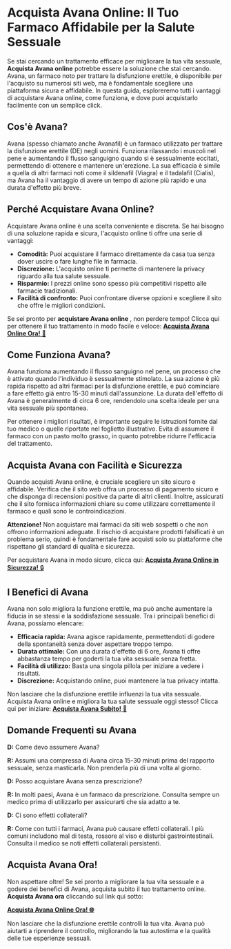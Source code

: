 # Acquista Avana Online: Il Tuo Farmaco Affidabile per la Salute Sessuale

Se stai cercando un trattamento efficace per migliorare la tua vita sessuale, **Acquista Avana online** potrebbe essere la soluzione che stai cercando. Avana, un farmaco noto per trattare la disfunzione erettile, è disponibile per l'acquisto su numerosi siti web, ma è fondamentale scegliere una piattaforma sicura e affidabile. In questa guida, esploreremo tutti i vantaggi di acquistare Avana online, come funziona, e dove puoi acquistarlo facilmente con un semplice click.

## Cos'è Avana?

Avana (spesso chiamato anche Avanafil) è un farmaco utilizzato per trattare la disfunzione erettile (DE) negli uomini. Funziona rilassando i muscoli nel pene e aumentando il flusso sanguigno quando si è sessualmente eccitati, permettendo di ottenere e mantenere un'erezione. La sua efficacia è simile a quella di altri farmaci noti come il sildenafil (Viagra) e il tadalafil (Cialis), ma Avana ha il vantaggio di avere un tempo di azione più rapido e una durata d'effetto più breve.

## Perché Acquistare Avana Online?

Acquistare Avana online è una scelta conveniente e discreta. Se hai bisogno di una soluzione rapida e sicura, l'acquisto online ti offre una serie di vantaggi:

- **Comodità:** Puoi acquistare il farmaco direttamente da casa tua senza dover uscire o fare lunghe file in farmacia.
- **Discrezione:** L'acquisto online ti permette di mantenere la privacy riguardo alla tua salute sessuale.
- **Risparmio:** I prezzi online sono spesso più competitivi rispetto alle farmacie tradizionali.
- **Facilità di confronto:** Puoi confrontare diverse opzioni e scegliere il sito che offre le migliori condizioni.

Se sei pronto per **acquistare Avana online** , non perdere tempo! Clicca qui per ottenere il tuo trattamento in modo facile e veloce: [**Acquista Avana Online Ora!** 🚀](https://tinyurl.com/buyavana)

## Come Funziona Avana?

Avana funziona aumentando il flusso sanguigno nel pene, un processo che è attivato quando l'individuo è sessualmente stimolato. La sua azione è più rapida rispetto ad altri farmaci per la disfunzione erettile, e può cominciare a fare effetto già entro 15-30 minuti dall'assunzione. La durata dell'effetto di Avana è generalmente di circa 6 ore, rendendolo una scelta ideale per una vita sessuale più spontanea.

Per ottenere i migliori risultati, è importante seguire le istruzioni fornite dal tuo medico o quelle riportate nel foglietto illustrativo. Evita di assumere il farmaco con un pasto molto grasso, in quanto potrebbe ridurre l'efficacia del trattamento.

## Acquista Avana con Facilità e Sicurezza

Quando acquisti Avana online, è cruciale scegliere un sito sicuro e affidabile. Verifica che il sito web offra un processo di pagamento sicuro e che disponga di recensioni positive da parte di altri clienti. Inoltre, assicurati che il sito fornisca informazioni chiare su come utilizzare correttamente il farmaco e quali sono le controindicazioni.

**Attenzione!** Non acquistare mai farmaci da siti web sospetti o che non offrono informazioni adeguate. Il rischio di acquistare prodotti falsificati è un problema serio, quindi è fondamentale fare acquisti solo su piattaforme che rispettano gli standard di qualità e sicurezza.

Per acquistare Avana in modo sicuro, clicca qui: [**Acquista Avana Online in Sicurezza!** 🔒](https://tinyurl.com/buyavana)

## I Benefici di Avana

Avana non solo migliora la funzione erettile, ma può anche aumentare la fiducia in se stessi e la soddisfazione sessuale. Tra i principali benefici di Avana, possiamo elencare:

- **Efficacia rapida:** Avana agisce rapidamente, permettendoti di godere della spontaneità senza dover aspettare troppo tempo.
- **Durata ottimale:** Con una durata d'effetto di 6 ore, Avana ti offre abbastanza tempo per goderti la tua vita sessuale senza fretta.
- **Facilità di utilizzo:** Basta una singola pillola per iniziare a vedere i risultati.
- **Discrezione:** Acquistando online, puoi mantenere la tua privacy intatta.

Non lasciare che la disfunzione erettile influenzi la tua vita sessuale. Acquista Avana online e migliora la tua salute sessuale oggi stesso! Clicca qui per iniziare: [**Acquista Avana Subito!** 💪](https://tinyurl.com/buyavana)

## Domande Frequenti su Avana

**D:** Come devo assumere Avana?

**R:** Assumi una compressa di Avana circa 15-30 minuti prima del rapporto sessuale, senza masticarla. Non prenderla più di una volta al giorno.

**D:** Posso acquistare Avana senza prescrizione?

**R:** In molti paesi, Avana è un farmaco da prescrizione. Consulta sempre un medico prima di utilizzarlo per assicurarti che sia adatto a te.

**D:** Ci sono effetti collaterali?

**R:** Come con tutti i farmaci, Avana può causare effetti collaterali. I più comuni includono mal di testa, rossore al viso e disturbi gastrointestinali. Consulta il medico se noti effetti collaterali persistenti.

## Acquista Avana Ora!

Non aspettare oltre! Se sei pronto a migliorare la tua vita sessuale e a godere dei benefici di Avana, acquista subito il tuo trattamento online. **Acquista Avana ora** cliccando sul link qui sotto:

[**Acquista Avana Online Ora! 🌐**](https://tinyurl.com/buyavana)

Non lasciare che la disfunzione erettile controlli la tua vita. Avana può aiutarti a riprendere il controllo, migliorando la tua autostima e la qualità delle tue esperienze sessuali.
